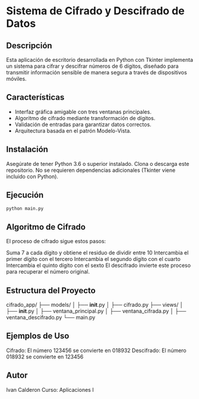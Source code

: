# Sistema de Cifrado y Descifrado de Datos

## Descripción
Esta aplicación de escritorio desarrollada en Python con Tkinter implementa un sistema para cifrar y descifrar números de 6 dígitos, diseñado para transmitir información sensible de manera segura a través de dispositivos móviles.

## Características
- Interfaz gráfica amigable con tres ventanas principales.
- Algoritmo de cifrado mediante transformación de dígitos.
- Validación de entradas para garantizar datos correctos.
- Arquitectura basada en el patrón Modelo-Vista.

## Instalación
Asegúrate de tener Python 3.6 o superior instalado. Clona o descarga este repositorio. No se requieren dependencias adicionales (Tkinter viene incluido con Python).

## Ejecución
```python main.py```

## Algoritmo de Cifrado
El proceso de cifrado sigue estos pasos:

Suma 7 a cada dígito y obtiene el residuo de dividir entre 10
Intercambia el primer dígito con el tercero
Intercambia el segundo dígito con el cuarto
Intercambia el quinto dígito con el sexto
El descifrado invierte este proceso para recuperar el número original.

## Estructura del Proyecto
cifrado_app/
├── models/
│   ├── __init__.py
│   ├── cifrado.py
├── views/
│   ├── __init__.py
│   ├── ventana_principal.py
│   ├── ventana_cifrada.py
│   ├── ventana_descifrado.py
└── main.py

## Ejemplos de Uso
Cifrado: El número 123456 se convierte en 018932
Descifrado: El número 018932 se convierte en 123456

## Autor 
Ivan Calderon
Curso: Aplicaciones I
